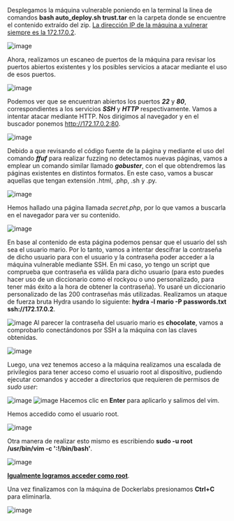 Desplegamos la máquina vulnerable poniendo en la terminal la línea de comandos **bash auto_deploy.sh trust.tar** en la carpeta donde se encuentre el contenido extraído del zip.
   <ins>La dirección IP de la máquina a vulnerar siempre es la 172.17.0.2</ins>.

  ![image](https://github.com/PedroMontoya11/Laboratorios-CTF/assets/145665312/9e701fbe-6af4-487c-8165-e49d2d310852)

Ahora, realizamos un escaneo de puertos de la máquina para revisar los puertos abiertos existentes y los posibles servicios a atacar mediante el uso de esos puertos.

  ![image](https://github.com/PedroMontoya11/Laboratorios-CTF/assets/145665312/581f6795-fa22-43b4-9193-1abde8c36e79)

Podemos ver que se encuentran abiertos los puertos ***22*** y ***80***, correspondientes a los servicios ***SSH*** y ***HTTP*** respectivamente.
Vamos a intentar atacar mediante HTTP. Nos dirigimos al navegador y en el buscador ponemos http://172.17.0.2:80.

  ![image](https://github.com/PedroMontoya11/Laboratorios-CTF/assets/145665312/fb487f2f-5e05-42e3-823b-759329138901)

Debido a que revisando el código fuente de la página y mediante el uso del comando ***ffuf*** para realizar fuzzing no detectamos nuevas páginas, vamos a emplear un comando similar llamado ***gobuster***, con el que obtendremos las páginas existentes en distintos formatos. En este caso, vamos a buscar aquellas que tengan extensión .html, .php, .sh y .py.

  ![image](https://github.com/PedroMontoya11/Laboratorios-CTF/assets/145665312/79bfb2df-5f5d-4ab5-b466-ad16acbd7007)
  
Hemos hallado  una página llamada *secret.php*, por lo que vamos a buscarla en el navegador para ver su contenido.

  ![image](https://github.com/PedroMontoya11/Laboratorios-CTF/assets/145665312/831e1cfa-eb51-49e5-962f-45b906479380)

En base al contenido de esta página podemos pensar que el usuario del ssh sea el usuario mario. Por lo tanto, vamos a intentar descifrar la contraseña de dicho usuario para con el usuario y la contraseña poder acceder a la máquina vulnerable mediante SSH. En mi caso, yo tengo un script que comprueba que contraseña es válida para dicho usuario (para esto puedes hacer uso de un diccionario como el rockyou o uno personalizado, para tener más éxito a la hora de obtener la contraseña). Yo usaré un diccionario personalizado de las 200 contraseñas más utilizadas. Realizamos un ataque de fuerza bruta Hydra usando lo siguiente: **hydra -l mario -P passwords.txt ssh://172.17.0.2**.

  ![image](https://github.com/PedroMontoya11/Laboratorios-CTF/assets/145665312/d9a68494-c3b2-4bb0-afdd-2ea3a41c67fa)
Al parecer la contraseña del usuario mario es **chocolate**, vamos a comprobarlo conectándonos por SSH a la máquina con las claves obtenidas.

  ![image](https://github.com/PedroMontoya11/Laboratorios-CTF/assets/145665312/2f1cebe4-c630-44ae-8d32-b088c046fe30)

Luego, una vez tenemos acceso a la máquina realizamos una escalada de privilegios para tener acceso como el usuario root al dispositivo, pudiendo ejecutar comandos y acceder a directorios que requieren de permisos de *sudo user*:

  ![image](https://github.com/PedroMontoya11/Laboratorios-CTF/assets/145665312/242c9c2f-939e-43d8-9139-a948f23112c1)
  ![image](https://github.com/PedroMontoya11/Laboratorios-CTF/assets/145665312/b32041b4-5320-40e8-b6cf-05278f5614c6)
Hacemos clic en **Enter** para aplicarlo y salimos del vim.

Hemos accedido como el usuario root.

  ![image](https://github.com/PedroMontoya11/Laboratorios-CTF/assets/145665312/185dcc4b-94c0-412f-a4d9-6d6885dc3444)
  
Otra manera de realizar esto mismo es escribiendo **sudo -u root /usr/bin/vim  -c ':!/bin/bash'**.

  ![image](https://github.com/PedroMontoya11/Laboratorios-CTF/assets/145665312/4821353d-4279-4357-863c-8f3a51c8070f)

<ins>**Igualmente logramos acceder como root**</ins>.

Una vez finalizamos con la máquina de Dockerlabs presionamos **Ctrl+C** para eliminarla.

  ![image](https://github.com/PedroMontoya11/Laboratorios-CTF/assets/145665312/2fbf1255-9593-4207-8cb4-93c8a1ffe3ba)
